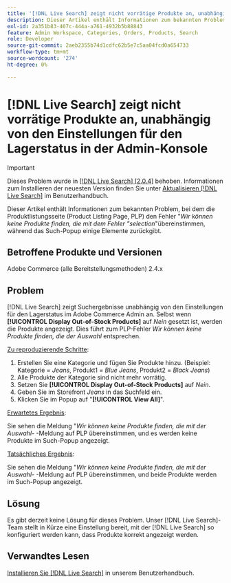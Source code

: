 ```yaml
---
title: '[!DNL Live Search] zeigt nicht vorrätige Produkte an, unabhängig von den Einstellungen für den Lagerstatus in der Admin-Konsole'
description: Dieser Artikel enthält Informationen zum bekannten Problem, bei dem die Produktlistungsseite (Product Listing Page, PLP) das Symbol *Wir können keine Produkte finden, die mit dem selection*-Fehler übereinstimmen, während das Such-Popup einige Elemente zurückgibt.
exl-id: 2a351b83-407c-444a-a761-4932b5b88843
feature: Admin Workspace, Categories, Orders, Products, Search
role: Developer
source-git-commit: 2aeb2355b74d1cdfc62b5e7c5aa04fcd0a654733
workflow-type: tm+mt
source-wordcount: '274'
ht-degree: 0%

---
```


# [!DNL Live Search] zeigt nicht vorrätige Produkte an, unabhängig von den Einstellungen für den Lagerstatus in der Admin-Konsole

>[!IMPORTANT]
>
>Dieses Problem wurde in [[!DNL Live Search] [2.0.4]](https://experienceleague.adobe.com/docs/commerce-merchant-services/live-search/release-notes.html) behoben. Informationen zum Installieren der neuesten Version finden Sie unter [Aktualisieren [!DNL Live Search]](https://experienceleague.adobe.com/docs/commerce-merchant-services/live-search/onboard/install.html#update) im Benutzerhandbuch.

Dieser Artikel enthält Informationen zum bekannten Problem, bei dem die Produktlistungsseite (Product Listing Page, PLP) den Fehler &quot;*Wir können keine Produkte finden, die mit dem Fehler &quot;selection*&quot;übereinstimmen, während das Such-Popup einige Elemente zurückgibt.

## Betroffene Produkte und Versionen

Adobe Commerce (alle Bereitstellungsmethoden) 2.4.x

## Problem

[!DNL Live Search] zeigt Suchergebnisse unabhängig von den Einstellungen für den Lagerstatus im Adobe Commerce Admin an. Selbst wenn **[!UICONTROL Display Out-of-Stock Products]** auf *Nein* gesetzt ist, werden die Produkte angezeigt. Dies führt zum PLP-Fehler *Wir können keine Produkte finden, die der Auswahl* entsprechen.

<u>Zu reproduzierende Schritte</u>:

1. Erstellen Sie eine Kategorie und fügen Sie Produkte hinzu. (Beispiel: Kategorie = _Jeans_, Produkt1 = _Blue Jeans_, Produkt2 = _Black Jeans_)
1. Alle Produkte der Kategorie sind nicht mehr vorrätig.
1. Setzen Sie **[!UICONTROL Display Out-of-Stock Products]** auf *Nein*.
1. Geben Sie im Storefront *Jeans* in das Suchfeld ein.
1. Klicken Sie im Popup auf &quot;**[!UICONTROL View All]**&quot;.

<u>Erwartetes Ergebnis</u>:

Sie sehen die Meldung &quot;*Wir können keine Produkte finden, die mit der Auswahl-* -Meldung auf PLP übereinstimmen, und es werden keine Produkte im Such-Popup angezeigt.

<u>Tatsächliches Ergebnis</u>:

Sie sehen die Meldung &quot;*Wir können keine Produkte finden, die mit der Auswahl-* -Meldung auf PLP übereinstimmen, und beide Produkte werden im Such-Popup angezeigt.

## Lösung

Es gibt derzeit keine Lösung für dieses Problem. Unser [!DNL Live Search]-Team stellt in Kürze eine Einstellung bereit, mit der [!DNL Live Search] so konfiguriert werden kann, dass Produkte korrekt angezeigt werden.

## Verwandtes Lesen

[Installieren Sie [!DNL Live Search]](https://experienceleague.adobe.com/en/docs/commerce-merchant-services/live-search/install) in unserem Benutzerhandbuch.
